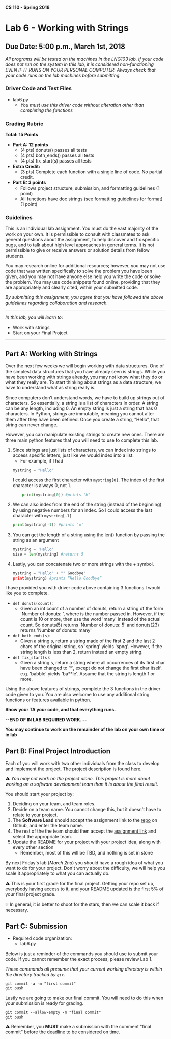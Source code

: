 #### CS 110 - Spring 2018
# Lab 6 - Working with Strings
## Due Date: 5:00 p.m., March 1st, 2018

*All programs will be tested on the machines in the LNG103 lab. If your code does not run on the system in this lab, it is considered non-functioning EVEN IF IT RUNS ON YOUR PERSONAL COMPUTER. Always check that your code runs on the lab machines before submitting.*

### Driver Code and Test Files

* lab6.py
   * _You must use this driver code without alteration other than completing the functions_
### Grading Rubric

__Total: 15 Points__
* __Part A: 12 points__
   * (4 pts) donuts() passes all tests
   * (4 pts) both_ends() passes all tests
   * (4 pts) fix_start(s) passes all tests
* __Extra Credit:__
   * (3 pts) Complete each function with a single line of code. No partial credit.
* __Part B: 3 points__
   * Follows project structure, submission, and formatting guidelines (1 point)
   * All functions have doc strings (see formatting guidelines for format) (1 point)

### Guidelines

This is an individual lab assignment. You must do the vast majority of the work on your own. It is permissible to consult with classmates to ask general questions about the assignment, to help discover and fix specific bugs, and to talk about high level approaches in general terms. It is not permissible to give or receive answers or solution details from fellow students.

You may research online for additional resources; however, you may not use code that was written specifically *to* solve the problem you have been given, and you may not have anyone else help you write the code or solve the problem. You may use code snippets found online, providing that they are appropriately and clearly cited, within your submitted code.

*By submitting this assignment, you agree that you have followed the above guidelines regarding collaboration and research.*

***

_In this lab, you will learn to_:
* Work with strings
* Start on your Final Project
________________


## Part A: Working with Strings

Over the next few weeks we will begin working with data structures. One of the simplest data structures that you have already seen is strings. While you have been working with strings already, you may not know what they do or what they really are. To start thinking about strings as a data structure, we have to understand what as string really is.

Since computers don’t understand words, we have to build up strings out of characters. So essentially, a string is a list of characters in order. A string can be any length, including 0. An empty string is just a string that has 0 characters. In Python, strings are immutable, meaning you cannot alter them after they have been defined. Once you create a string, “Hello”, that string can never change.

However, you can manipulate existing strings to create new ones. There are three main python features that you will need to use to complete this lab.
1. Since strings are just lists of characters, we can index into strings to access specific letters, just like we would index into a list.
   * For example, if I had
    ```python
    mystring = "Hello"
    ```
    I could access the first character with `mystring[0]`. The index of the first character is always 0, not 1.
    ```python
        print(mystring[0]) #prints 'H'
    ```
2. We can also index from the end of the string (instead of the beginning) by using negative numbers for an index. So I could access the last character with `mystring[-1]`
    ```python
    print(mystring[-1]) #prints ‘o’
    ```
3. You can get the length of a string using the len() function by passing the string as an argument
   ```python
   mystring = 'Hello'
   size = len(mystring) #returns 5
   ```
4. Lastly, you can concatenate two or more strings with the + symbol.
      ```python
      mystring = "Hello" + "" Goodbye"
      print(mystring) #prints “Hello Goodbye”
      ```

I have provided you with driver code above containing 3 functions I would like you to complete.
* `def donuts(count)`:
    * Given an int count of a number of donuts, return a string of the form 'Number of donuts: <count>', where <count> is the number passed in. However, if the count is 10 or more, then use the word 'many' instead of the actual count. So donuts(5) returns 'Number of donuts: 5' and donuts(23) returns 'Number of donuts: many'
* `def both_ends(s)`:
    * Given a string s, return a string made of the first 2 and the last 2 chars of the original string, so 'spring' yields 'spng'. However, if the string length is less than 2, return instead an empty string.
* `def fix_start(s)`:
    * Given a string s, return a string where all occurrences of its first char have been changed to '*', except do not change the first char itself. e.g. 'babble' yields 'ba**le'. Assume that the string is length 1 or more.

Using the above features of strings, complete the 3 functions in the driver code given to you. You are also welcome to use any additional string functions or features available in python.

__Show your TA your code, and that everything runs.__

__--END OF IN LAB REQUIRED WORK. --__

__You may continue to work on the remainder of the lab on your own time or in lab__

## Part B: Final Project Introduction

Each of you will work with two other individuals from the class to develop and implement the project. The project description is found [here](https://docs.google.com/document/d/1HLIk-539N9KiAAG1224NWpFyEl4RsPVBwtBZ9KbjicE/edit?usp=sharing).

:warning: _You may not work on the project alone. This project is more about working on a software development team than it is about the final result._

You should start your project by:
1. Deciding on your team, and team roles.
2. Decide on a team name. You cannot change this, but it doesn't have to relate to your project.
3. The __Software Lead__ should accept the assignment link to the [repo](https://classroom.github.com/g/gtvmlaQZ) on Github, and enter the team name.
4. The rest of the the team should then accept the [assignment link](https://classroom.github.com/g/gtvmlaQZ) and select the appropriate team.
5. Update the README for your project with your project idea, along with every other section
    * Remember, most of this will be TBD, and nothing is set in stone

By next Friday's lab (_March 2nd_) you should have a rough idea of what you want to do for your project. Don't worry about the difficulty, we will help you scale it appropriately to what you can actually do.

:warning: This is your first grade for the final project. Getting your repo set up, everybody having access to it, and your README updated is the first 5% of your final project grade.

:bulb: In general, it is better to shoot for the stars, then we can scale it back if necessary.

## Part C: Submission
* Required code organization:
   * lab6.py

Below is just a reminder of the commands you should use to submit your code. If you cannot remember the exact process, please review Lab 1.

*These commands all presume that your current working directory is within the directory tracked by `git`.*

```git
git commit -a -m "first commit"
git push
```
Lastly we are going to make our final commit. You will need to do this when your submission is ready for grading.

```shell
git commit --allow-empty -m "final commit"
git push
```

:warning: Remember, you __MUST__ make a submission with the comment "final commit" before the deadline to be considered on time.
